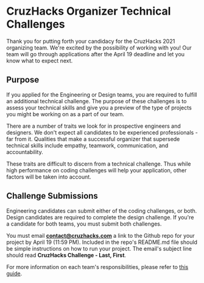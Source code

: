 # CruzHacks Organizer Technical Challenges

Thank you for putting forth your candidacy for the CruzHacks 2021 organizing team. We're excited by the possibility of working with you! Our team will go through applications after the April 19 deadline and let you know what to expect next.

## Purpose

If you applied for the Engineering or Design teams, you are required to fulfill an additional technical challenge. The purpose of these challenges is to assess your technical skills and give you a preview of the type of projects you might be working on as a part of our team.

There are a number of traits we look for in prospective engineers and designers. We don't expect all candidates to be experienced professionals - far from it. Qualities that make a successful organizer that supersede technical skills include empathy, teamwork, communication, and accountability.

These traits are difficult to discern from a technical challenge. Thus while high performance on coding challenges will help your application, other factors will be taken into account.

## Challenge Submissions

Engineering candidates can submit either of the coding challenges, or both. Design candidates are required to complete the design challenge. If you're a candidate for both teams, you must submit both challenges.

You must email **contact@cruzhacks.com** a link to the Github repo for your project by April 19 (11:59 PM). Included in the repo's README.md file should be simple instructions on how to run your project. The email's subject line should read **CruzHacks Challenge - Last, First**.

For more information on each team's responsibilities, please refer to [this guide](https://docs.google.com/document/d/1WAWdIKNvgQ3Ckvkpa_nk0ymabH-dXKksTc1gE1bLMuY/edit?usp=sharing).
